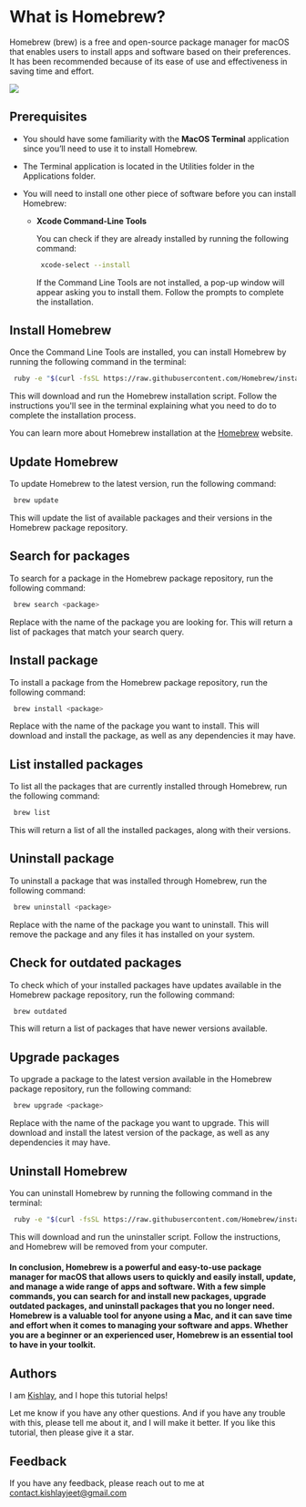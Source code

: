 # What is Homebrew?

Homebrew (brew) is a free and open-source package manager for macOS that enables users to install apps and software based on their preferences. It has been recommended because of its ease of use and effectiveness in saving time and effort.

![](https://imgur.com/XEaP5ob.png)

## Prerequisites

- You should have some familiarity with the **MacOS Terminal** application since you’ll need to use it to install Homebrew.
- The Terminal application is located in the Utilities folder in the Applications folder.
- You will need to install one other piece of software before you can install Homebrew:

  - **Xcode Command-Line Tools**

    You can check if they are already installed by running the following command:

    ```bash
     xcode-select --install
    ```

    If the Command Line Tools are not installed, a pop-up window will appear asking you to install them.
    Follow the prompts to complete the installation.

## Install Homebrew

Once the Command Line Tools are installed, you can install Homebrew by running the following command in the terminal:

```bash
 ruby -e "$(curl -fsSL https://raw.githubusercontent.com/Homebrew/install/master/install)"
```

This will download and run the Homebrew installation script. Follow the instructions you'll see in the terminal explaining what you need to do to complete the installation process.

You can learn more about Homebrew installation at the [Homebrew](https://brew.sh) website.

## Update Homebrew

To update Homebrew to the latest version, run the following command:

```bash
 brew update
```

This will update the list of available packages and their versions in the Homebrew package repository.

## Search for packages

To search for a package in the Homebrew package repository, run the following command:

```bash
 brew search <package>
```

Replace <package> with the name of the package you are looking for. This will return a list of packages that match your search query.

## Install package

To install a package from the Homebrew package repository, run the following command:

```bash
 brew install <package>
```

Replace <package> with the name of the package you want to install. This will download and install the package, as well as any dependencies it may have.

## List installed packages

To list all the packages that are currently installed through Homebrew, run the following command:

```bash
 brew list
```

This will return a list of all the installed packages, along with their versions.

## Uninstall package

To uninstall a package that was installed through Homebrew, run the following command:

```bash
 brew uninstall <package>
```

Replace <package> with the name of the package you want to uninstall. This will remove the package and any files it has installed on your system.

## Check for outdated packages

To check which of your installed packages have updates available in the Homebrew package repository, run the following command:

```bash
 brew outdated
```

This will return a list of packages that have newer versions available.

## Upgrade packages

To upgrade a package to the latest version available in the Homebrew package repository, run the following command:

```bash
 brew upgrade <package>
```

Replace <package> with the name of the package you want to upgrade. This will download and install the latest version of the package, as well as any dependencies it may have.

## Uninstall Homebrew

You can uninstall Homebrew by running the following command in the terminal:

```bash
 ruby -e "$(curl -fsSL https://raw.githubusercontent.com/Homebrew/install/master/uninstall)"
```

This will download and run the uninstaller script. Follow the instructions, and Homebrew will be removed from your computer.

#### In conclusion, Homebrew is a powerful and easy-to-use package manager for macOS that allows users to quickly and easily install, update, and manage a wide range of apps and software. With a few simple commands, you can search for and install new packages, upgrade outdated packages, and uninstall packages that you no longer need. Homebrew is a valuable tool for anyone using a Mac, and it can save time and effort when it comes to managing your software and apps. Whether you are a beginner or an experienced user, Homebrew is an essential tool to have in your toolkit.

## Authors

I am [Kishlay](https://www.github.com/kishlayjeet), and I hope this tutorial helps!

Let me know if you have any other questions. And if you have any trouble with this, please tell me about it, and I will make it better. If you like this tutorial, then please give it a star.

## Feedback

If you have any feedback, please reach out to me at contact.kishlayjeet@gmail.com
